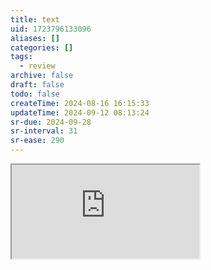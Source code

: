 ```yaml
---
title: text
uid: 1723796133096
aliases: []
categories: []
tags:
  - review
archive: false
draft: false
todo: false
createTime: 2024-08-16 16:15:33
updateTime: 2024-09-12 08:13:24
sr-due: 2024-09-28
sr-interval: 31
sr-ease: 290
---
```


<iframe
  class="iframe_full"
  src="https://dict.youdao.com/result?word=text&lang=en"
>
</iframe>
